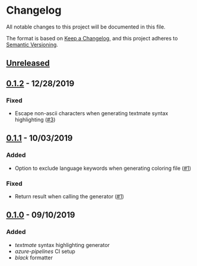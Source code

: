 # Changelog

All notable changes to this project will be documented in this file.

The format is based on [Keep a Changelog][keepachangelog],
and this project adheres to [Semantic Versioning][semver].

## [Unreleased]

## [0.1.2] - 12/28/2019

### Fixed

- Escape non-ascii characters when generating textmate syntax highlighting ([#3])

[#3]: https://github.com/danixeee/textx-gen-coloring/pull/3

## [0.1.1] - 10/03/2019

### Added

- Option to exclude language keywords when generating coloring file ([#1])

### Fixed

- Return result when calling the generator ([#1])

[#1]: https://github.com/danixeee/textx-gen-coloring/pull/1

## [0.1.0] - 09/10/2019

### Added

- _textmate_ syntax highlighting generator
- _azure-pipelines_ CI setup
- _black_ formatter

[keepachangelog]: https://keepachangelog.com/en/1.0.0/
[semver]: https://semver.org/spec/v2.0.0.html

[Unreleased]: https://github.com/danixeee/textx-gen-coloring/compare/v0.1.2...HEAD
[0.1.2]: https://github.com/danixeee/textx-gen-coloring/compare/v0.1.1...v0.1.2
[0.1.1]: https://github.com/danixeee/textx-gen-coloring/compare/v0.1.0...v0.1.1
[0.1.0]: https://github.com/danixeee/textx-gen-coloring/compare/80eb53ad926e79c284d36213360ec75515740634...v0.1.0
